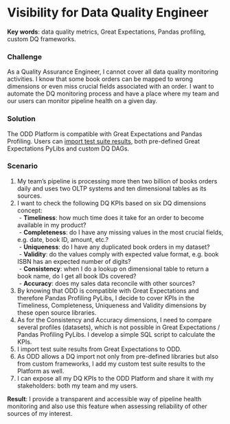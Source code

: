 # Visibility for Data Quality Engineer

**Key words**:  data quality metrics, Great Expectations, Pandas profiling, custom DQ frameworks.
### Challenge
As a Quality Assurance Engineer, I cannot cover all data quality monitoring activities. I know that some book orders can be mapped to wrong dimensions or even miss crucial fields associated with an order. I want to automate the DQ monitoring process and have a place where my team and our users can monitor pipeline health on a given day.
### Solution
The ODD Platform is compatible with Great Expectations and Pandas Profiling. Users can [import test suite results](Features.md#data-quality-test-results-import), both pre-defined Great Expectations PyLibs and custom DQ DAGs.
### Scenario
1. My team’s pipeline is processing more then two billion of books orders daily and uses two OLTP systems and ten dimensional tables as its sources.
2. I want to check the following DQ KPIs based on six DQ dimensions concept: \
 - **Timeliness**: how much time does it take for an order to become available in my product? \
 - **Completeness**: do I have any missing values in the most crucial fields, e.g. date, book ID, amount, etc.? \
 - **Uniqueness**: do I have any duplicated book orders in my dataset? \
 - **Validity**: do the values comply with expected value format, e.g. book ISBN has an expected number of digits? \
 - **Consistency**: when I do a lookup on dimensional table to return a book name, do I get all book IDs covered? \
 - **Accuracy**: does my sales data reconcile with other sources?
3. By knowing that ODD is compatible with Great Expectations and therefore Pandas Profiling PyLibs, I decide to cover KPIs in the Timeliness, Completeness, Uniqueness and Validity dimensions by these open source libraries.
4. As for the Consistency and Accuracy dimensions, I need to compare several profiles (datasets), which is not possible in Great Expectations / Pandas Profiling PyLibs. I develop a simple SQL script to calculate the KPIs.
5. I import test suite results from Great Expectations to ODD.
6. As ODD allows a DQ import not only from pre-defined libraries but also from custom frameworks, I add my custom test suite results to the Platform as well.
7. I can expose all my DQ KPIs to the ODD Platform and share it with my stakeholders: both my team and my users.

**Result**: I provide a transparent and accessible way of pipeline health monitoring  and also use this feature when assessing reliability of other sources of my interest.

